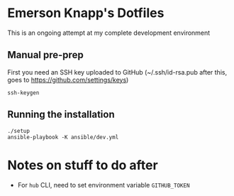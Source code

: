 # Emerson Knapp's Dotfiles

This is an ongoing attempt at my complete development environment

## Manual pre-prep

First you need an SSH key uploaded to GitHub (~/.ssh/id-rsa.pub after this, goes to https://github.com/settings/keys)

```
ssh-keygen
```

## Running the installation

```
./setup
ansible-playbook -K ansible/dev.yml
```

# Notes on stuff to do after

* For `hub` CLI, need to set environment variable `GITHUB_TOKEN`
